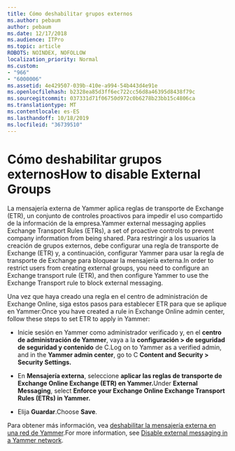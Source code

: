 ```yaml
---
title: Cómo deshabilitar grupos externos
ms.author: pebaum
author: pebaum
ms.date: 12/17/2018
ms.audience: ITPro
ms.topic: article
ROBOTS: NOINDEX, NOFOLLOW
localization_priority: Normal
ms.custom:
- "966"
- "6000006"
ms.assetid: 4e429507-039b-410e-a994-54b443d4e91e
ms.openlocfilehash: b2328ea85d3ff6ec722cc56d8a46395d8438f79c
ms.sourcegitcommit: 037331d71f06750d972c0b6278b23bb15c4806ca
ms.translationtype: MT
ms.contentlocale: es-ES
ms.lasthandoff: 10/18/2019
ms.locfileid: "36739510"
---
```

# <a name="how-to-disable-external-groups"></a><span data-ttu-id="cd51f-102">Cómo deshabilitar grupos externos</span><span class="sxs-lookup"><span data-stu-id="cd51f-102">How to disable External Groups</span></span>

<span data-ttu-id="cd51f-103">La mensajería externa de Yammer aplica reglas de transporte de Exchange (ETR), un conjunto de controles proactivos para impedir el uso compartido de la información de la empresa.</span><span class="sxs-lookup"><span data-stu-id="cd51f-103">Yammer external messaging applies Exchange Transport Rules (ETRs), a set of proactive controls to prevent company information from being shared.</span></span> <span data-ttu-id="cd51f-104">Para restringir a los usuarios la creación de grupos externos, debe configurar una regla de transporte de Exchange (ETR) y, a continuación, configurar Yammer para usar la regla de transporte de Exchange para bloquear la mensajería externa.</span><span class="sxs-lookup"><span data-stu-id="cd51f-104">In order to restrict users from creating external groups, you need to configure an Exchange transport rule (ETR), and then configure Yammer to use the Exchange Transport rule to block external messaging.</span></span>
  
<span data-ttu-id="cd51f-105">Una vez que haya creado una regla en el centro de administración de Exchange Online, siga estos pasos para establecer ETR para que se aplique en Yammer:</span><span class="sxs-lookup"><span data-stu-id="cd51f-105">Once you have created a rule in Exchange Online admin center, follow these steps to set ETR to apply in Yammer:</span></span>
  
- <span data-ttu-id="cd51f-106">Inicie sesión en Yammer como administrador verificado y, en el **centro de administración de Yammer**, vaya a la **configuración \> de seguridad de seguridad y contenido** de C.</span><span class="sxs-lookup"><span data-stu-id="cd51f-106">Log on to Yammer as a verified admin, and in the **Yammer admin center**, go to C **Content and Security \> Security Settings.**</span></span>

- <span data-ttu-id="cd51f-107">En **Mensajería externa**, seleccione **aplicar las reglas de transporte de Exchange Online Exchange (ETR) en Yammer.**</span><span class="sxs-lookup"><span data-stu-id="cd51f-107">Under **External Messaging**, select **Enforce your Exchange Online Exchange Transport Rules (ETRs) in Yammer.**</span></span>

- <span data-ttu-id="cd51f-108">Elija **Guardar**.</span><span class="sxs-lookup"><span data-stu-id="cd51f-108">Choose **Save**.</span></span>

<span data-ttu-id="cd51f-109">Para obtener más información, vea [deshabilitar la mensajería externa en una red de Yammer](https://docs.microsoft.com/yammer/work-with-external-users/disable-external-messaging).</span><span class="sxs-lookup"><span data-stu-id="cd51f-109">For more information, see [Disable external messaging in a Yammer network](https://docs.microsoft.com/yammer/work-with-external-users/disable-external-messaging).</span></span>
  